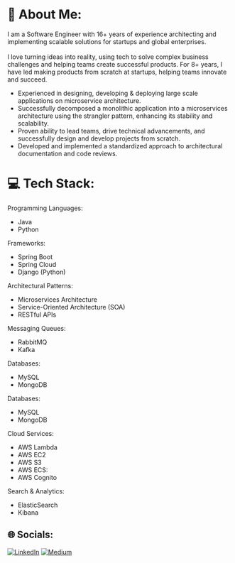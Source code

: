 # 💫 About Me:
I am a Software Engineer with 16+ years of experience architecting and implementing scalable solutions for startups and global enterprises.<br><br>I love turning ideas into reality, using tech to solve complex business challenges and helping teams create successful products. For 8+ years, I have led making products from scratch at startups, helping teams innovate and succeed.

- Experienced in designing, developing & deploying large scale applications on microservice architecture.
- Successfully decomposed a monolithic application into a microservices architecture using the strangler pattern, enhancing its stability and scalability.
- Proven ability to lead teams, drive technical advancements, and successfully design and develop projects from scratch.
- Developed and implemented a standardized approach to architectural documentation and code reviews.

# 💻 Tech Stack:
Programming Languages:
 - Java
 - Python

Frameworks:
 - Spring Boot
 - Spring Cloud
 - Django (Python)

Architectural Patterns:
 - Microservices Architecture
 - Service-Oriented Architecture (SOA)
 - RESTful APIs

Messaging Queues:
 - RabbitMQ
 - Kafka

Databases:
 - MySQL
 - MongoDB

Databases:
 - MySQL
 - MongoDB

Cloud Services:
 - AWS Lambda
 - AWS EC2
 - AWS S3
 - AWS ECS:
 - AWS Cognito

Search & Analytics:
 - ElasticSearch
 - Kibana

## 🌐 Socials:
[![LinkedIn](https://img.shields.io/badge/LinkedIn-%230077B5.svg?logo=linkedin&logoColor=white)](https://linkedin.com/in/yusuf-malkan-492a4310) [![Medium](https://img.shields.io/badge/Medium-12100E?logo=medium&logoColor=white)](https://medium.com/@@yusuf.aziz) 


